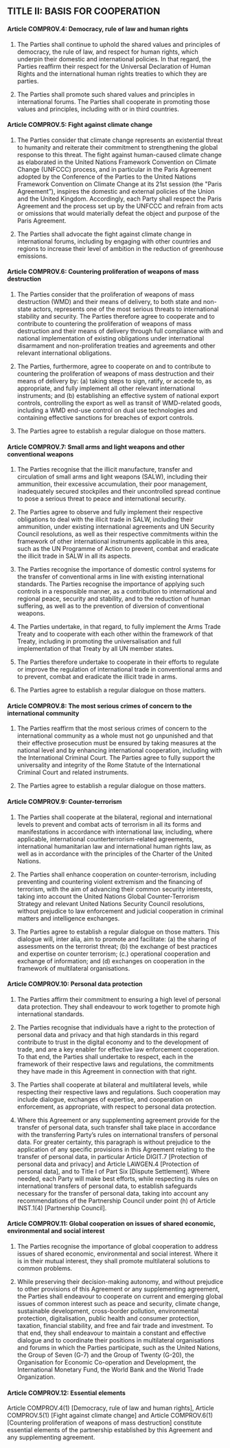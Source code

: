 ## TITLE II: BASIS FOR COOPERATION

#### Article COMPROV.4: Democracy, rule of law and human rights

1. The Parties shall continue to uphold the shared values and principles of democracy, the rule of law, and respect for human rights, which underpin their domestic and international policies. In that regard, the Parties reaffirm their respect for the Universal Declaration of Human Rights and the international human rights treaties to which they are parties.

2. The Parties shall promote such shared values and principles in international forums. The Parties shall cooperate in promoting those values and principles, including with or in third countries.

#### Article COMPROV.5: Fight against climate change

1. The Parties consider that climate change represents an existential threat to humanity and reiterate their commitment to strengthening the global response to this threat. The fight against human-caused climate change as elaborated in the United Nations Framework Convention on Climate Change (UNFCCC) process, and in particular in the Paris Agreement adopted by the Conference of the Parties to the United Nations Framework Convention on Climate Change at its 21st session (the "Paris Agreement”), inspires the domestic and external policies of the Union and the United Kingdom. Accordingly, each Party shall respect the Paris Agreement and the process set up by the UNFCCC and refrain from acts or omissions that would materially defeat the object and purpose of the Paris Agreement.

2. The Parties shall advocate the fight against climate change in international forums, including by engaging with other countries and regions to increase their level of ambition in the reduction of greenhouse emissions.

#### Article COMPROV.6: Countering proliferation of weapons of mass destruction

1. The Parties consider that the proliferation of weapons of mass destruction (WMD) and their means of delivery, to both state and non-state actors, represents one of the most serious threats to international stability and security. The Parties therefore agree to cooperate and to contribute to countering the proliferation of weapons of mass destruction and their means of delivery through full compliance with and national implementation of existing obligations under international disarmament and non-proliferation treaties and agreements and other relevant international obligations.

2. The Parties, furthermore, agree to cooperate on and to contribute to countering the proliferation of weapons of mass destruction and their means of delivery by:
    (a) taking steps to sign, ratify, or accede to, as appropriate, and fully implement all other relevant international instruments; and
    (b) establishing an effective system of national export controls, controlling the export as well as transit of WMD-related goods, including a WMD end-use control on dual use technologies and containing effective sanctions for breaches of export controls.

3. The Parties agree to establish a regular dialogue on those matters.

#### Article COMPROV.7: Small arms and light weapons and other conventional weapons

1. The Parties recognise that the illicit manufacture, transfer and circulation of small arms and light weapons (SALW), including their ammunition, their excessive accumulation, their poor management, inadequately secured stockpiles and their uncontrolled spread continue to pose a serious threat to peace and international security.

2. The Parties agree to observe and fully implement their respective obligations to deal with the illicit trade in SALW, including their ammunition, under existing international agreements and UN Security Council resolutions, as well as their respective commitments within the framework of other international instruments applicable in this area, such as the UN Programme of Action to prevent, combat and eradicate the illicit trade in SALW in all its aspects.

3. The Parties recognise the importance of domestic control systems for the transfer of conventional arms in line with existing international standards. The Parties recognise the importance of applying such controls in a responsible manner, as a contribution to international and regional peace, security and stability, and to the reduction of human suffering, as well as to the prevention of diversion of conventional weapons.

4. The Parties undertake, in that regard, to fully implement the Arms Trade Treaty and to cooperate with each other within the framework of that Treaty, including in promoting the universalisation and full implementation of that Treaty by all UN member states.

5. The Parties therefore undertake to cooperate in their efforts to regulate or improve the regulation of international trade in conventional arms and to prevent, combat and eradicate the illicit trade in arms.

6. The Parties agree to establish a regular dialogue on those matters.

#### Article COMPROV.8: The most serious crimes of concern to the international community

1. The Parties reaffirm that the most serious crimes of concern to the international community as a whole must not go unpunished and that their effective prosecution must be ensured by taking measures at the national level and by enhancing international cooperation, including with the International Criminal Court. The Parties agree to fully support the universality and integrity of the Rome Statute of the International Criminal Court and related instruments.

2. The Parties agree to establish a regular dialogue on those matters.

#### Article COMPROV.9: Counter-terrorism

1. The Parties shall cooperate at the bilateral, regional and international levels to prevent and combat acts of terrorism in all its forms and manifestations in accordance with international law, including, where applicable, international counterterrorism-related agreements, international humanitarian law and international human rights law, as well as in accordance with the principles of the Charter of the United Nations.

2. The Parties shall enhance cooperation on counter-terrorism, including preventing and countering violent extremism and the financing of terrorism, with the aim of advancing their common security interests, taking into account the United Nations Global Counter-Terrorism Strategy and relevant United Nations Security Council resolutions, without prejudice to law enforcement and judicial cooperation in criminal matters and intelligence exchanges.

3. The Parties agree to establish a regular dialogue on those matters. This dialogue will, inter alia, aim to promote and facilitate:
    (a) the sharing of assessments on the terrorist threat;
    (b) the exchange of best practices and expertise on counter terrorism;
    (c.) operational cooperation and exchange of information; and
    (d) exchanges on cooperation in the framework of multilateral organisations.

#### Article COMPROV.10: Personal data protection

1. The Parties affirm their commitment to ensuring a high level of personal data protection. They shall endeavour to work together to promote high international standards.

2. The Parties recognise that individuals have a right to the protection of personal data and privacy and that high standards in this regard contribute to trust in the digital economy and to the development of trade, and are a key enabler for effective law enforcement cooperation. To that end, the Parties shall undertake to respect, each in the framework of their respective laws and regulations, the commitments they have made in this Agreement in connection with that right.

3. The Parties shall cooperate at bilateral and multilateral levels, while respecting their respective laws and regulations. Such cooperation may include dialogue, exchanges of expertise, and cooperation on enforcement, as appropriate, with respect to personal data protection.

4. Where this Agreement or any supplementing agreement provide for the transfer of personal data, such transfer shall take place in accordance with the transferring Party’s rules on international transfers of personal data. For greater certainty, this paragraph is without prejudice to the application of any specific provisions in this Agreement relating to the transfer of personal data, in particular Article DIGIT.7 [Protection of personal data and privacy] and Article LAWGEN.4 [Protection of personal data], and to Title I of Part Six [Dispute Settlement]. Where needed, each Party will make best efforts, while respecting its rules on international transfers of personal data, to establish safeguards necessary for the transfer of personal data, taking into account any recommendations of the Partnership Council under point (h) of Article INST.1(4) [Partnership Council].

#### Article COMPROV.11: Global cooperation on issues of shared economic, environmental and social interest

1. The Parties recognise the importance of global cooperation to address issues of shared economic, environmental and social interest. Where it is in their mutual interest, they shall promote multilateral solutions to common problems.

2. While preserving their decision-making autonomy, and without prejudice to other provisions of this Agreement or any supplementing agreement, the Parties shall endeavour to cooperate on current and emerging global issues of common interest such as peace and security, climate change, sustainable development, cross-border pollution, environmental protection, digitalisation, public health and consumer protection, taxation, financial stability, and free and fair trade and investment. To that end, they shall endeavour to maintain a constant and effective dialogue and to coordinate their positions in multilateral organisations and forums in which the Parties participate, such as the United Nations, the Group of Seven (G-7) and the Group of Twenty (G-20), the Organisation for Economic Co-operation and Development, the International Monetary Fund, the World Bank and the World Trade Organization.

#### Article COMPROV.12: Essential elements

Article COMPROV.4(1) [Democracy, rule of law and human rights], Article COMPROV.5(1) [Fight against climate change] and Article COMPROV.6(1) [Countering proliferation of weapons of mass destruction] constitute essential elements of the partnership established by this Agreement and any supplementing agreement.
